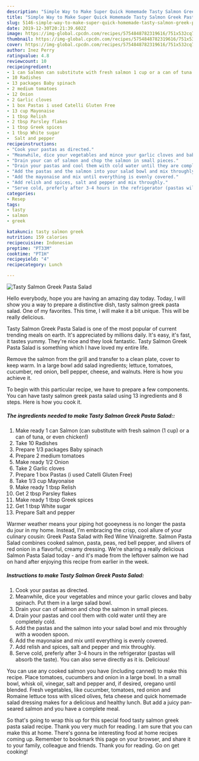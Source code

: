 ```yaml
---
description: "Simple Way to Make Super Quick Homemade Tasty Salmon Greek Pasta Salad"
title: "Simple Way to Make Super Quick Homemade Tasty Salmon Greek Pasta Salad"
slug: 5146-simple-way-to-make-super-quick-homemade-tasty-salmon-greek-pasta-salad
date: 2019-12-30T20:21:39.602Z
image: https://img-global.cpcdn.com/recipes/5754848782319616/751x532cq70/tasty-salmon-greek-pasta-salad-recipe-main-photo.jpg
thumbnail: https://img-global.cpcdn.com/recipes/5754848782319616/751x532cq70/tasty-salmon-greek-pasta-salad-recipe-main-photo.jpg
cover: https://img-global.cpcdn.com/recipes/5754848782319616/751x532cq70/tasty-salmon-greek-pasta-salad-recipe-main-photo.jpg
author: Inez Perry
ratingvalue: 4.8
reviewcount: 10
recipeingredient:
- 1 can Salmon can substitute with fresh salmon 1 cup or a can of tuna or even chicken
- 10 Radishes
- 13 packages Baby spinach
- 2 medium tomatoes
- 12 Onion
- 2 Garlic cloves
- 1 box Pastas i used Catelli Gluten Free
- 13 cup Mayonaise
- 1 tbsp Relish
- 2 tbsp Parsley flakes
- 1 tbsp Greek spices
- 1 tbsp White sugar
-  Salt and pepper
recipeinstructions:
- "Cook your pastas as directed."
- "Meanwhile, dice your vegetables and mince your garlic cloves and baby spinach. Put them in a large salad bowl."
- "Drain your can of salmon and chop the salmon in small pieces."
- "Drain your pastas and cool them with cold water until they are completely cold."
- "Add the pastas and the salmon into your salad bowl and mix throughly with a wooden spoon."
- "Add the mayonaise and mix until everything is evenly covered."
- "Add relish and spices, salt and pepper and mix throughly."
- "Serve cold, preferly after 3-4 hours in the refrigerator (pastas will absorb the taste). You can also serve directly as it is. Delicious!"
categories:
- Resep
tags:
- tasty
- salmon
- greek

katakunci: tasty salmon greek
nutrition: 159 calories
recipecuisine: Indonesian
preptime: "PT33M"
cooktime: "PT1H"
recipeyield: "4"
recipecategory: Lunch

---
```



![Tasty Salmon Greek Pasta Salad](https://img-global.cpcdn.com/recipes/5754848782319616/751x532cq70/tasty-salmon-greek-pasta-salad-recipe-main-photo.jpg)

Hello everybody, hope you are having an amazing day today. Today, I will show you a way to prepare a distinctive dish, tasty salmon greek pasta salad. One of my favorites. This time, I will make it a bit unique. This will be really delicious.

Tasty Salmon Greek Pasta Salad is one of the most popular of current trending meals on earth. It's appreciated by millions daily. It's easy, it's fast, it tastes yummy. They're nice and they look fantastic. Tasty Salmon Greek Pasta Salad is something which I have loved my entire life.

Remove the salmon from the grill and transfer to a clean plate, cover to keep warm. In a large bowl add salad ingredients; lettuce, tomatoes, cucumber, red onion, bell pepper, cheese, and walnuts. Here is how you achieve it.


To begin with this particular recipe, we have to prepare a few components. You can have tasty salmon greek pasta salad using 13 ingredients and 8 steps. Here is how you cook it.

##### The ingredients needed to make Tasty Salmon Greek Pasta Salad::

1. Make ready 1 can Salmon (can substitute with fresh salmon (1 cup) or a can of tuna, or even chicken!)
1. Take 10 Radishes
1. Prepare 1/3 packages Baby spinach
1. Prepare 2 medium tomatoes
1. Make ready 1/2 Onion
1. Take 2 Garlic cloves
1. Prepare 1 box Pastas (i used Catelli Gluten Free)
1. Take 1/3 cup Mayonaise
1. Make ready 1 tbsp Relish
1. Get 2 tbsp Parsley flakes
1. Make ready 1 tbsp Greek spices
1. Get 1 tbsp White sugar
1. Prepare  Salt and pepper


Warmer weather means your piping hot gooeyness is no longer the pasta du jour in my home. Instead, I&#39;m embracing the crisp, cool allure of your culinary cousin: Greek Pasta Salad with Red Wine Vinaigrette. Salmon Pasta Salad combines cooked salmon, pasta, peas, red bell pepper, and slivers of red onion in a flavorful, creamy dressing. We&#39;re sharing a really delicious Salmon Pasta Salad today - and it&#39;s made from the leftover salmon we had on hand after enjoying this recipe from earlier in the week. 

##### Instructions to make Tasty Salmon Greek Pasta Salad:

1. Cook your pastas as directed.
1. Meanwhile, dice your vegetables and mince your garlic cloves and baby spinach. Put them in a large salad bowl.
1. Drain your can of salmon and chop the salmon in small pieces.
1. Drain your pastas and cool them with cold water until they are completely cold.
1. Add the pastas and the salmon into your salad bowl and mix throughly with a wooden spoon.
1. Add the mayonaise and mix until everything is evenly covered.
1. Add relish and spices, salt and pepper and mix throughly.
1. Serve cold, preferly after 3-4 hours in the refrigerator (pastas will absorb the taste). You can also serve directly as it is. Delicious!


You can use any cooked salmon you have (including canned) to make this recipe. Place tomatoes, cucumbers and onion in a large bowl. In a small bowl, whisk oil, vinegar, salt and pepper and, if desired, oregano until blended. Fresh vegetables, like cucumber, tomatoes, red onion and Romaine lettuce toss with sliced olives, feta cheese and quick homemade salad dressing makes for a delicious and healthy lunch. But add a juicy pan-seared salmon and you have a complete meal. 

So that's going to wrap this up for this special food tasty salmon greek pasta salad recipe. Thank you very much for reading. I am sure that you can make this at home. There's gonna be interesting food at home recipes coming up. Remember to bookmark this page on your browser, and share it to your family, colleague and friends. Thank you for reading. Go on get cooking!
